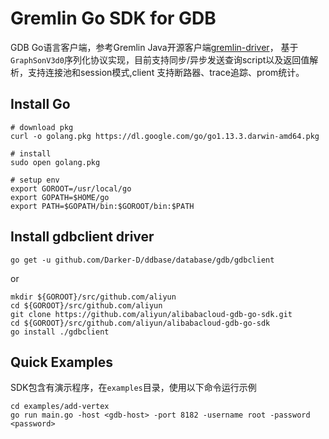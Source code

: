 # Gremlin Go SDK for GDB

GDB Go语言客户端，参考Gremlin Java开源客户端[gremlin-driver](https://github.com/apache/tinkerpop)，
基于`GraphSonV3d0`序列化协议实现，目前支持同步/异步发送查询script以及返回值解析，支持连接池和session模式,client 支持断路器、trace追踪、prom统计。


## Install Go

```
# download pkg
curl -o golang.pkg https://dl.google.com/go/go1.13.3.darwin-amd64.pkg

# install
sudo open golang.pkg

# setup env
export GOROOT=/usr/local/go
export GOPATH=$HOME/go
export PATH=$GOPATH/bin:$GOROOT/bin:$PATH
```

## Install gdbclient driver

```
go get -u github.com/Darker-D/ddbase/database/gdb/gdbclient
```
or
```
mkdir ${GOROOT}/src/github.com/aliyun
cd ${GOROOT}/src/github.com/aliyun
git clone https://github.com/aliyun/alibabacloud-gdb-go-sdk.git
cd ${GOROOT}/src/github.com/aliyun/alibabacloud-gdb-go-sdk
go install ./gdbclient
```

## Quick Examples

SDK包含有演示程序，在`examples`目录，使用以下命令运行示例

```
cd examples/add-vertex
go run main.go -host <gdb-host> -port 8182 -username root -password <password>
```

